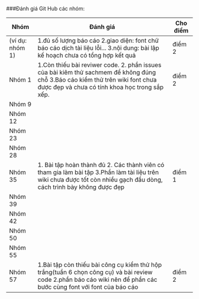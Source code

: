###Đánh giá Git Hub các nhóm:

Nhóm|Đánh giá|Cho điểm
----|----|-----
(ví dụ: nhóm 1)|1.đủ số lượng báo cáo 2.giao diện: font chữ báo cáo dịch tài liệu lỗi... 3.nội dung: bài lập kế hoạch chưa có tổng hợp kết quả|điểm 2
Nhóm 1|1.Còn thiếu bài reviwer code. 2. phần issues của bài kiêm thử sachmem để không đúng chỗ 3.Báo cáo kiểm thử trên wiki font chưa được đẹp và chưa có tính khoa học trong sắp xếp. | điểm 2
Nhóm 9||
Nhóm 12||
Nhóm 23||
Nhóm 28||
Nhóm 35|1. Bài tập hoàn thành đủ 2. Các thành viên có tham gia làm bài tập 3.Phần làm tài liệu trên wiki chưa được tốt còn nhiều gạch đầu dòng, cách trình bày không được đẹp| điểm 1
Nhóm 39||
Nhóm 42||
Nhóm 50||
Nhóm 55||
Nhóm 57|1.Bài tập còn thiếu bài công cụ kiểm thử hộp trắng(tuần 6 chọn công cụ) và bài review code 2.phần báo cáo wiki nên để phần các bước cùng font với font của báo cáo| điểm 2
